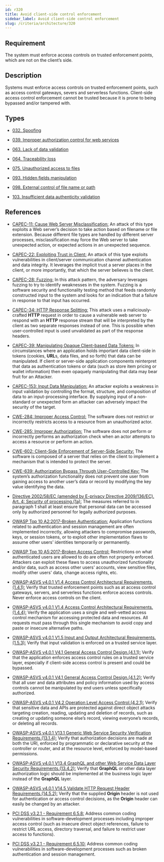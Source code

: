 ```yaml
---
id: r320
title: Avoid client-side control enforcement
sidebar_label: Avoid client-side control enforcement
slug: /criteria/architecture/320
---
```


## Requirement

The system must enforce access controls on trusted enforcement points,
which are not on the client’s side.

## Description

Systems must enforce access controls on trusted enforcement points,
such as access control gateways, severs and serverless functions.
Client-side access control enforcement cannot be trusted because it is prone
to being bypassed and/or tampered with.

## Types

- [032. Spoofing](/types/032)

- [039. Improper authorization control for web services](/types/039)

- [063. Lack of data validation](/types/063)

- [064. Traceability loss](/types/064)

- [075. Unauthorized access to files](/types/075)

- [093. Hidden fields manipulation](/types/093)

- [098. External control of file name or path](/types/098)

- [103. Insufficient data authenticity validation](/types/103)

## References

- [CAPEC-11: Cause Web Server Misclassification:](https://capec.mitre.org/data/definitions/11.html)
An attack of this type exploits a Web server’s decision to take action based
on filename or file extension.
Because different file types are handled by different server processes,
misclassification may force the Web server to take unexpected action,
or expected actions in an unexpected sequence.

- [CAPEC-22: Exploiting Trust in Client:](https://capec.mitre.org/data/definitions/22.html)
An attack of this type exploits vulnerabilities in client/server communication
channel authentication and data integrity. It leverages the implicit trust a
server places in the client, or more importantly, that which the server
believes is the client.

- [CAPEC-28: Fuzzing:](https://capec.mitre.org/data/definitions/28.html)
In this attack pattern, the adversary leverages fuzzing to try to
identify weaknesses in the system.
Fuzzing is a software security and functionality testing method that feeds
randomly constructed input to the system and looks for an indication that a
failure in response to that input has occurred.

- [CAPEC-34: HTTP Response Splitting:](https://capec.mitre.org/data/definitions/34.html)
This attack uses a maliciously-crafted **HTTP** request in order to cause a
vulnerable web server to respond with an **HTTP** response stream that will be
interpreted by the client as two separate responses instead of one.
This is possible when user-controlled input is used unvalidated as part of the
response headers.

- [CAPEC-39: Manipulating Opaque Client-based Data Tokens:](https://capec.mitre.org/data/definitions/39.html)
In circumstances where an application holds important data client-side in
tokens (cookies, **URL**s, data files, and so forth) that data can be
manipulated. If client or server-side application components reinterpret that
data as authentication tokens or data (such as store item pricing or wallet
information) then even opaquely manipulating that data may bear fruit
for an Attacker.

- [CAPEC-153: Input Data Manipulation:](https://capec.mitre.org/data/definitions/153.html)
An attacker exploits a weakness in input validation by controlling the format,
structure, and composition of data to an input-processing interface.
By supplying input of a non-standard or unexpected form an attacker can
adversely impact the security of the target.

- [CWE-284: Improper Access Control:](https://cwe.mitre.org/data/definitions/284.html)
The software does not restrict or incorrectly restricts access to a resource
from an unauthorized actor.

- [CWE-285: Improper Authorization:](https://cwe.mitre.org/data/definitions/285.html)
The software does not perform or incorrectly performs an authorization check
when an actor attempts to access a resource or perform an action.

- [CWE-602: Client-Side Enforcement of Server-Side Security:](https://cwe.mitre.org/data/definitions/602.html)
The software is composed of a server that relies on the client to implement a
mechanism that is intended to protect the server.

- [CWE-639: Authorization Bypass Through User-Controlled Key:](https://cwe.mitre.org/data/definitions/639.html)
The system’s authorization functionality does not prevent one user from gaining
access to another user’s data or record by modifying the key value identifying
the data.

- [Directive 2002/58/EC (amended by E-privacy Directive 2009/136/EC). Art. 4: Security of processing.(1a):](https://eur-lex.europa.eu/legal-content/EN/TXT/PDF/?uri=CELEX:02002L0058-20091219)
The measures referred to in paragraph 1 shall at least ensure that personal
data can be accessed only by authorized personnel for legally
authorized purposes.

- [OWASP Top 10 A2:2017-Broken Authentication:](https://owasp.org/www-project-top-ten/OWASP_Top_Ten_2017/Top_10-2017_A2-Broken_Authentication)
Application functions related to authentication and session management are
often implemented incorrectly, allowing attackers to compromise passwords,
keys, or session tokens, or to exploit other implementation flaws to assume
other users' identities temporarily or permanently.

- [OWASP Top 10 A5:2017-Broken Access Control:](https://owasp.org/www-project-top-ten/OWASP_Top_Ten_2017/Top_10-2017_A5-Broken_Access_Control)
Restrictions on what authenticated users are allowed to do are often not
properly enforced. Attackers can exploit these flaws to access unauthorized
functionality and/or data, such as access other users' accounts,
view sensitive files, modify other users' data, change access rights, etc.

- [OWASP-ASVS v4.0.1 V1.4 Access Control Architectural Requirements.(1.4.1):](https://owasp.org/www-project-application-security-verification-standard/)
Verify that trusted enforcement points such as at access control gateways,
servers, and serverless functions enforce access controls.
Never enforce access controls on the client.

- [OWASP-ASVS v4.0.1 V1.4 Access Control Architectural Requirements.(1.4.4):](https://owasp.org/www-project-application-security-verification-standard/)
Verify the application uses a single and well-vetted access control mechanism
for accessing protected data and resources. All requests must pass through
this single mechanism to avoid copy and paste or insecure alternative paths.

- [OWASP-ASVS v4.0.1 V1.5 Input and Output Architectural Requirements.(1.5.3):](https://owasp.org/www-project-application-security-verification-standard/)
Verify that input validation is enforced on a trusted service layer.

- [OWASP-ASVS v4.0.1 V4.1 General Access Control Design.(4.1.1):](https://owasp.org/www-project-application-security-verification-standard/)
Verify that the application enforces access control rules on a trusted service
layer, especially if client-side access control is present and could
be bypassed.

- [OWASP-ASVS v4.0.1 V4.1 General Access Control Design.(4.1.2):](https://owasp.org/www-project-application-security-verification-standard/)
Verify that all user and data attributes and policy information used by access
controls cannot be manipulated by end users unless specifically authorized.

- [OWASP-ASVS v4.0.1 V4.2 Operation Level Access Control.(4.2.1):](https://owasp.org/www-project-application-security-verification-standard/)
Verify that sensitive data and APIs are protected against direct object attacks
targeting creation, reading, updating and deletion of records, such as creating
or updating someone else’s record, viewing everyone’s records,
or deleting all records.

- [OWASP-ASVS v4.0.1 V13.1 Generic Web Service Security Verification Requirements.(13.1.4):](https://owasp.org/www-project-application-security-verification-standard/)
Verify that authorization decisions are made at both the URI, enforced by
programmatic or declarative security at the controller or router, and at the
resource level, enforced by model-based permissions.

- [OWASP-ASVS v4.0.1 V13.4 GraphQL and other Web Service Data Layer Security Requirements.(13.4.2):](https://owasp.org/www-project-application-security-verification-standard/)
Verify that **GraphQL** or other data layer authorization logic should be
implemented at the business logic layer instead of the **GraphQL** layer.

- [OWASP-ASVS v4.0.1 V14.5 Validate HTTP Request Header Requirements.(14.5.2):](https://owasp.org/www-project-application-security-verification-standard/)
Verify that the supplied **Origin** header is not used for authentication or
access control decisions, as the **Origin** header can easily be changed by
an attacker.

- [PCI DSS v3.2.1 - Requirement 6.5.8:](https://www.pcisecuritystandards.org/documents/PCI_DSS_v3-2-1.pdf)
Address common coding vulnerabilities in software-development processes
including improper access control (such as insecure direct object references,
failure to restrict URL access, directory traversal, and failure to restrict
user access to functions).

- [PCI DSS v3.2.1 - Requirement 6.5.10:](https://www.pcisecuritystandards.org/documents/PCI_DSS_v3-2-1.pdf)
Address common coding vulnerabilities in software-development processes such
as broken authentication and session management.
